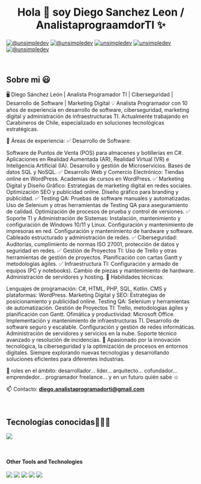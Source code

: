 <h1 align="center">Hola 👋  soy Diego Sanchez Leon / AnalistaprograamdorTI ✨ </h1> 

<p align="left">
  <a href="https://www.youtube.com/@unsimpledev" target="blank"><img align="center" src="https://img.shields.io/badge/YouTube-FF0000?style=for-the-badge&logo=youtube&logoColor=white" alt="@unsimpledev"  /></a>
<a href="https://www.tiktok.com/@unsimpledev" target="blank"><img align="center" src="https://img.shields.io/badge/TikTok-000000?style=for-the-badge&logo=tiktok&logoColor=white" alt="@unsimpledev" /></a>
<a href="https://linkedin.com/in/unsimpledev" target="blank"><img align="center" src="https://img.shields.io/badge/LinkedIn-0077B5?style=for-the-badge&logo=linkedin&logoColor=white" alt="unsimpledev"/></a>
<a href="https://fb.com/unsimpledev" target="blank"><img align="center" src="https://img.shields.io/badge/Facebook-1877F2?style=for-the-badge&logo=facebook&logoColor=white" alt="unsimpledev"  /></a>
<a href = "mailto:unsimpledev@gmail.com" target="blank"><img align="center" src="https://img.shields.io/badge/Gmail-D14836?style=for-the-badge&logo=gmail&logoColor=white" alt="@unsimpledev"  /></a>
  </p>
<br>
<h2>Sobre mi 😃</h2>
<!--Intro start-->

<p align="left">
🖥️ Diego Sánchez León | Analista Programador TI | Ciberseguridad | Desarrollo de Software | Marketing Digital
💡 Analista Programador con 10 años de experiencia en desarrollo de software, ciberseguridad, marketing digital y administración de infraestructuras TI. Actualmente trabajando en Carabineros de Chile, especializado en soluciones tecnológicas estratégicas.

🚀 Áreas de experiencia:
✅ Desarrollo de Software:

Software de Puntos de Venta (POS) para almacenes y botillerías en C#.
Aplicaciones en Realidad Aumentada (AR), Realidad Virtual (VR) e Inteligencia Artificial (IA).
Desarrollo y gestión de Microservicios.
Bases de datos SQL y NoSQL.
✅ Desarrollo Web y Comercio Electrónico:
Tiendas online en WordPress.
Academias de cursos en WordPress.
✅ Marketing Digital y Diseño Gráfico:
Estrategias de marketing digital en redes sociales.
Optimización SEO y publicidad online.
Diseño gráfico para branding y publicidad.
✅ Testing QA:
Pruebas de software manuales y automatizadas.
Uso de Selenium y otras herramientas de Testing QA para aseguramiento de calidad.
Optimización de procesos de prueba y control de versiones.
✅ Soporte TI y Administración de Sistemas:
Instalación, mantenimiento y configuración de Windows 10/11 y Linux.
Configuración y mantenimiento de impresoras en red.
Configuración y mantenimiento de hardware y software.
Cableado estructurado y administración de redes.
✅ Ciberseguridad:
Auditorías, cumplimiento de normas ISO 27001, protección de datos y seguridad en redes.
✅ Gestión de Proyectos TI:
Uso de Trello y otras herramientas de gestión de proyectos.
Planificación con cartas Gantt y metodologías ágiles.
✅ Infraestructura TI:
Configuración y armado de equipos (PC y notebooks).
Cambio de piezas y mantenimiento de hardware.
Administración de servidores y hosting.
🔧 Habilidades técnicas:

Lenguajes de programación: C#, HTML, PHP, SQL, Kotlin.
CMS y plataformas: WordPress.
Marketing Digital y SEO: Estrategias de posicionamiento y publicidad online.
Testing QA: Selenium y herramientas de automatización.
Gestión de Proyectos TI: Trello, metodologías ágiles y planificación con Gantt.
Ofimática y productividad: Microsoft Office.
Implementación y mantenimiento de infraestructuras TI.
Desarrollo de software seguro y escalable.
Configuración y gestión de redes informáticas.
Administración de servidores y servicios en la nube.
Soporte técnico avanzado y resolución de incidencias.
📌 Apasionado por la innovación tecnológica, la ciberseguridad y la optimización de procesos en entornos digitales. Siempre explorando nuevas tecnologías y desarrollando soluciones eficientes para diferentes industrias.

📝 roles en el ámbito: desarrollador... líder... arquitecto... cofundador... emprendedor... programador freelance... y en un futuro quién sabe ☺️

📫 Contacto: **diego.analistaprogramadorti@gmail.com**
<!--Intro end-->
  </p>
<br>

<h2 >Tecnologías conocidas👨🏻‍💻</h2>
<!--tech stack icons-->
<p align="left">
  <a href="https://skillicons.dev">
    <img src="https://skillicons.dev/icons?i=androidstudio,c,cs,php,dart,flutter,py,dotnet,css,html,js,nodejs,mysql,sqlite,firebase,gtk,git,github,docker,materialui,postman,eclipse,vscode,bash,linux,ai,ps&perline=12" />
  </a>
</p>
<br>
<!-------------------------->
</span>


<h4> Other Tools and Technologies </h4>
<span>
  <img src="https://img.shields.io/badge/Git-F05032?style=for-the-badge&logo=git&logoColor=white">
  <img src="https://img.shields.io/badge/jira-%230A0FFF.svg?style=for-the-badge&logo=jira&logoColor=white">
  <img src="https://img.shields.io/badge/Notion-%23000000.svg?style=for-the-badge&logo=notion&logoColor=white">
  <img src="https://img.shields.io/badge/Fedora-294172?style=for-the-badge&logo=fedora&logoColor=white">
  <img src="https://img.shields.io/badge/MySQL-00000F?style=for-the-badge&logo=mysql&logoColor=white">




</span>
    </p>       
</td>
  
</tr>
</table>
  </div>
<br>
<br><br>
<br>
<br><br><br>
<br><br>

<!------------------------->

